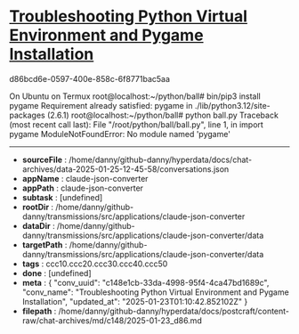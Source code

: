 # [Troubleshooting Python Virtual Environment and Pygame Installation](https://claude.ai/chat/c148e1cb-33da-4998-95f4-4ca47bd1689c)

d86bcd6e-0597-400e-858c-6f8771bac5aa

On Ubuntu on Termux
root@localhost:~/python/ball# bin/pip3 install pygame
Requirement already satisfied: pygame in ./lib/python3.12/site-packages (2.6.1)
root@localhost:~/python/ball# python ball.py
Traceback (most recent call last):
  File "/root/python/ball/ball.py", line 1, in <module>
    import pygame
ModuleNotFoundError: No module named 'pygame'

---

* **sourceFile** : /home/danny/github-danny/hyperdata/docs/chat-archives/data-2025-01-25-12-45-58/conversations.json
* **appName** : claude-json-converter
* **appPath** : claude-json-converter
* **subtask** : [undefined]
* **rootDir** : /home/danny/github-danny/transmissions/src/applications/claude-json-converter
* **dataDir** : /home/danny/github-danny/transmissions/src/applications/claude-json-converter/data
* **targetPath** : /home/danny/github-danny/transmissions/src/applications/claude-json-converter/data
* **tags** : ccc10.ccc20.ccc30.ccc40.ccc50
* **done** : [undefined]
* **meta** : {
  "conv_uuid": "c148e1cb-33da-4998-95f4-4ca47bd1689c",
  "conv_name": "Troubleshooting Python Virtual Environment and Pygame Installation",
  "updated_at": "2025-01-23T01:10:42.852102Z"
}
* **filepath** : /home/danny/github-danny/hyperdata/docs/postcraft/content-raw/chat-archives/md/c148/2025-01-23_d86.md